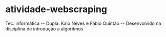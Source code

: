 # atividade-webscraping
Tec. informática -- Dupla: Kaio Neves e Fábio Quintão -- Desenvolvido na disciplina de introdução a algoritmos
